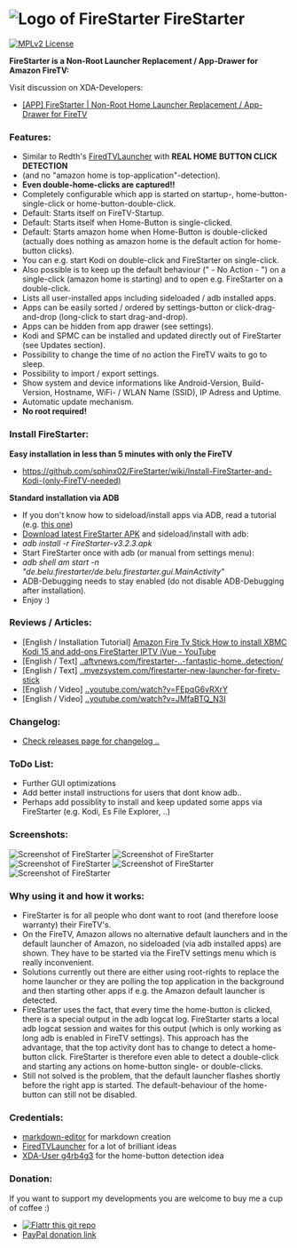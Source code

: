 ![Logo of FireStarter](https://raw.githubusercontent.com/sphinx02/FireStarter/master/Screenshots/firestarter-logo_small.png "Logo of FireStarter") FireStarter
=========

[![MPLv2 License](http://img.shields.io/badge/license-MPLv2-blue.svg?style=flat-square)](https://www.mozilla.org/MPL/2.0/)

__FireStarter is a Non-Root Launcher Replacement / App-Drawer for Amazon FireTV:__

Visit discussion on XDA-Developers: 
 * <a href="http://forum.xda-developers.com/fire-tv/themes-apps/app-root-home-launcher-replacement-app-t3118135" target="_blank">[APP] FireStarter | Non-Root Home Launcher Replacement / App-Drawer for FireTV</a>

### Features:
 
 * Similar to Redth's <a href="https://github.com/Redth/FiredTVLauncher" target="_blank">FiredTVLauncher</a> with __REAL HOME BUTTON CLICK DETECTION__ 
 * (and no "amazon home is top-application"-detection).
 * __Even double-home-clicks are captured!!__
 * Completely configurable which app is started on startup-, home-button-single-click or home-button-double-click.
 * Default: Starts itself on FireTV-Startup.
 * Default: Starts itself when Home-Button is single-clicked.
 * Default: Starts amazon home when Home-Button is double-clicked (actually does nothing as amazon home is the default action for home-button clicks). 
 * You can e.g. start Kodi on double-click and FireStarter on single-click.
 * Also possible is to keep up the default behaviour (" - No Action - ") on a single-click (amazon home is starting) and to open e.g. FireStarter on a double-click.
 * Lists all user-installed apps including sideloaded / adb installed apps.
 * Apps can be easily sorted / ordered by settings-button or click-drag-and-drop (long-click to start drag-and-drop).
 * Apps can be hidden from app drawer (see settings).
 * Kodi and SPMC can be installed and updated directly out of FireStarter (see Updates section).
 * Possibility to change the time of no action the FireTV waits to go to sleep.
 * Possibility to import / export settings.
 * Show system and device informations like Android-Version, Build-Version, Hostname, WiFi- / WLAN Name (SSID), IP Adress and Uptime.
 * Automatic update mechanism.
 * __No root required!__

### Install FireStarter:

__Easy installation in less than 5 minutes with only the FireTV__
 * https://github.com/sphinx02/FireStarter/wiki/Install-FireStarter-and-Kodi-(only-FireTV-needed)

__Standard installation via ADB__
 * If you don't know how to sideload/install apps via ADB, read a tutorial (e.g. <a href="http://kodi.wiki/view/HOW-TO:Install_Kodi_on_Fire_TV" target="_blank">this one</a>)
 * <a href="https://github.com/sphinx02/FireStarter/releases" target="_blank">Download latest FireStarter APK</a> and sideload/install with adb: 
 * _adb install -r FireStarter-v3.2.3.apk_
 * Start FireStarter once with adb (or manual from settings menu): 
 * _adb shell am start -n "de.belu.firestarter/de.belu.firestarter.gui.MainActivity"_
 * ADB-Debugging needs to stay enabled (do not disable ADB-Debugging after installation).
 * Enjoy :)
 
### Reviews / Articles:
 * [English / Installation Tutorial] <a href="https://www.youtube.com/watch?v=8_gkSeGBJP4" target="_blank">Amazon Fire Tv Stick How to install XBMC Kodi 15 and add-ons FireStarter IPTV iVue - YouTube</a>
 * [English /  Text] <a href="http://www.aftvnews.com/firestarter-is-a-non-root-launcher-replacement-with-fantastic-home-button-detection/" target="_blank">..aftvnews.com/firestarter-..-fantastic-home..detection/</a>
 * [English /  Text] <a href="http://myezsystem.com/firestarter-new-launcher-for-firetv-stick" target="_blank">..myezsystem.com/firestarter-new-launcher-for-firetv-stick</a>
 * [English / Video] <a href="https://www.youtube.com/watch?v=FEpqG6vRXrY" target="_blank">..youtube.com/watch?v=FEpqG6vRXrY</a>
 * [English / Video] <a href="https://www.youtube.com/watch?v=JMfaBTQ_N3I" target="_blank">..youtube.com/watch?v=JMfaBTQ_N3I</a>

 
### Changelog:
 * [Check releases page for changelog ..](https://github.com/sphinx02/FireStarter/releases)

### ToDo List:
 * Further GUI optimizations
 * Add better install instructions for users that dont know adb..
 * Perhaps add possiblity to install and keep updated some apps via FireStarter (e.g. Kodi, Es File Explorer, ..)

### Screenshots:

![Screenshot of FireStarter](https://raw.githubusercontent.com/sphinx02/FireStarter/master/Screenshots/firestarter_screenshot_01.png "Screenshot of FireStarter")
![Screenshot of FireStarter](https://raw.githubusercontent.com/sphinx02/FireStarter/master/Screenshots/firestarter_screenshot_02.png "Screenshot of FireStarter")
![Screenshot of FireStarter](https://raw.githubusercontent.com/sphinx02/FireStarter/master/Screenshots/firestarter_screenshot_03.png "Screenshot of FireStarter")
![Screenshot of FireStarter](https://raw.githubusercontent.com/sphinx02/FireStarter/master/Screenshots/firestarter_screenshot_04.png "Screenshot of FireStarter")
![Screenshot of FireStarter](https://raw.githubusercontent.com/sphinx02/FireStarter/master/Screenshots/firestarter_screenshot_05.png "Screenshot of FireStarter")

### Why using it and how it works:
 * FireStarter is for all people who dont want to root (and therefore loose warranty) their FireTV's.
 * On the FireTV, Amazon allows no alternative default launchers and in the default launcher of Amazon, no sideloaded (via adb installed apps) are shown. They have to be started via the FireTV settings menu which is really inconvenient.
 * Solutions currently out there are either using root-rights to replace the home launcher or they are polling the top application in the background and then starting other apps if e.g. the Amazon default launcher is detected.
 * FireStarter uses the fact, that every time the home-button is clicked, there is a special output in the adb logcat log. FireStarter starts a local adb logcat session and waites for this output (which is only working as long adb is enabled in FireTV settings). This approach has the advantage, that the top activity dont has to change to detect a home-button click. FireStarter is therefore even able to detect a double-click and starting any actions on home-button single- or double-clicks.
 * Still not solved is the problem, that the default launcher flashes shortly before the right app is started. The default-behaviour of the home-button can still not be disabled.

### Credentials:

 * [markdown-editor](https://jbt.github.io/markdown-editor/) for markdown creation
 * [FiredTVLauncher](https://github.com/Redth/FiredTVLauncher) for a lot of brilliant ideas
 * [XDA-User g4rb4g3](http://forum.xda-developers.com/showpost.php?p=56319876&postcount=87) for the home-button detection idea
 
### Donation:
If you want to support my developments you are welcome to buy me a cup of coffee :)
 * [![Flattr this git repo](http://api.flattr.com/button/flattr-badge-large.png)](https://flattr.com/submit/auto?user_id=sphinx02&url=https://github.com/sphinx02/FireStarter&title=FireStarter&language=java&tags=github&category=software)
 * <a href="https://www.paypal.com/cgi-bin/webscr?cmd=_s-xclick&hosted_button_id=KKQ6VU34YGKYS" target="_blank">PayPal donation link</a>
